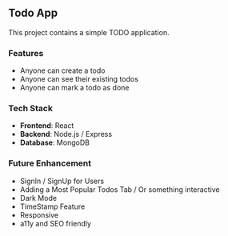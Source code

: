 ##  Todo App

This project contains a simple TODO application.

###  Features

- Anyone can create a todo  
- Anyone can see their existing todos  
- Anyone can mark a todo as done  

###  Tech Stack

- **Frontend**:  React
- **Backend**: Node.js / Express   
- **Database**: MongoDB 

### Future Enhancement 

- SignIn / SignUp for Users
- Adding a Most Popular Todos Tab / Or something interactive
- Dark Mode
- TimeStamp Feature
- Responsive
- a11y and SEO friendly